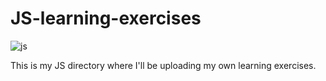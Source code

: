 # JS-learning-exercises
![js](https://user-images.githubusercontent.com/91873599/192324886-71061a18-d86e-4f82-b51f-fdf6a23d69a0.jpg)


This is my JS directory where I'll be uploading my own learning exercises.
